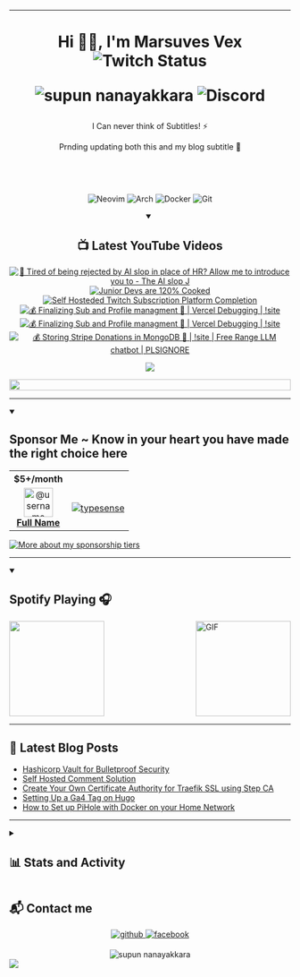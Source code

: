 <!---
MarsuvesVex/MarsuvesVex is a ✨ special ✨ repository because its `README.md` (this file) appears on your GitHub profile.
You can click the Preview link to take a look at your changes.
--->

---

<h1 align="center"> Hi 👋🏻, I'm Marsuves Vex
<img alt="Twitch Status" src="https://img.shields.io/twitch/status/marsuvesvex?style=social&logo=twitch&logoColor=%236319e5&label=MarsuvesVex&labelColor=black&color=%236319e5&cacheSeconds=3600&link=https%3A%2F%2Fwww.twitch.tv%2Fmarsuvesvex">
<br>
<p align="center">
<img src="https://komarev.com/ghpvc/?username=MarsuvesVex&label=Profile%20views&color=6319e5&style=flat" alt="supun nanayakkara" />
<img alt="Discord" src="https://img.shields.io/discord/1308772125120794654?style=social&logo=discord&logoColor=6319e5&labelColor=000&color=61ffca">
<!--  <img alt="Profile followers" src="https://img.shields.io/github/followers/supuna97"> -->
</p>

<!--
DenverCoder1 Icons
<!-- Social icons section
<p align="center">
  <a href="https://www.youtube.com/c/DevProTips"><img width="32px" alt="Youtube" title="Youtube" src="https://i.imgur.com/qiXu7b2.png"/></a>
  &#8287;&#8287;&#8287;&#8287;&#8287;
  <a href="https://www.linkedin.com/in/jonah-lawrence/"><img width="32px" alt="LinkedIn" title="LinkedIn" src="https://i.imgur.com/yRpa1dQ.png"/></a>
  &#8287;&#8287;&#8287;&#8287;&#8287;
  <a href="https://twitter.com/DenverCoder1"><img width="32px" alt="Twitter" title="Twitter" src="https://i.imgur.com/AixJgnm.png"/></a>
  &#8287;&#8287;&#8287;&#8287;&#8287;
  <a href="https://discord.gg/fPrdqh3Zfu" alt="Discord" title="Dev Pro Tips Discord Server"><img width="32px" src="https://i.imgur.com/OViZO8J.png"/></a>
  &#8287;&#8287;&#8287;&#8287;&#8287;
  <a href="https://dev.to/denvercoder1"><img width="32px" alt="Dev.to" title="DenverCoder1 Dev.to" src="https://i.imgur.com/mVm29vK.png"></a>
  &#8287;&#8287;&#8287;&#8287;&#8287;
  <a href="https://ko-fi.com/jlawrence"><img width="32px" alt="Ko-fi" title="Buy me a coffee" src="https://i.imgur.com/PpLeD3K.png"/></a>
<!--   &#8287;&#8287;&#8287;&#8287;&#8287;
  <a href="http://eyl327.mywebcommunity.org/promos/"><img width="32px" alt="Free Stuff" title="Free gifts for you" src="https://i.imgur.com/0uVwkoZ.png"/></a> -->
<!-- Social badges section -->
<!-- Badges with custom icons - https://github.com/DenverCoder1/custom-icon-badges -->
<!-- View counter - https://github.com/DenverCoder1/Simple-View-Counter
<p align="center">
  <a href="https://www.youtube.com/c/DevProTips?sub_confirmation=1">
    <img alt="youtube subscribers" title="Subscribe to my YouTube channel" src="https://freshidea.com/jonah/app/youtube-stats-badges/subscribers-badge.php"/></a>
  <a href="https://www.youtube.com/c/DevProTips">
    <img alt="youtube views" title="YouTube views" src="https://freshidea.com/jonah/app/youtube-stats-badges/view-count-badge.php"/></a>
  <a href="https://github.com/DenverCoder1?tab=repositories&sort=stargazers">
    <img alt="total stars" title="Total stars on GitHub" src="https://custom-icon-badges.demolab.com/github/stars/DenverCoder1?color=55960c&style=for-the-badge&labelColor=488207&logo=star"/></a>
  <a href="https://github.com/DenverCoder1?tab=followers">
    <img alt="followers" title="Follow me on Github" src="https://custom-icon-badges.demolab.com/github/followers/DenverCoder1?color=236ad3&labelColor=1155ba&style=for-the-badge&logo=person-add&label=Follow&logoColor=white"/></a>
  <a href="https://github.com/DenverCoder1/Simple-View-Counter">
    <img alt="views" title="GitHub profile views" src="https://freshidea.com/jonah/app/DenverCoder1-profile-views"/></a>
</p>



<!---
[![Twitch](https://img.shields.io/badge/Twitch-%239146FF.svg?logo=Twitch&logoColor=white)](#)
[![Youtube](https://img.shields.io/badge/Youtube-%239146FF.svg?logo=Youtube&logoColor=white)](#)
--->


</h1>
<p align="center">I Can never think of Subtitles! ⚡</p>
<p align="center">Prnding updating both this and my blog subtitle 🚀</p>


<p align="center">
 <a href="https://marsuvesvex.xyz/donate" target="_blank"><img alt="" src="https://img.shields.io/badge/kawfee-61ffca?style=for-the-badge&logo=buy-me-a-coffee&logoColor=000" style="vertical-align:center" /></a>
 <a href="https://www.twitch.tv/marsuvesvex?sub_confirmation=1" target="_blank"><img alt="" src="https://img.shields.io/badge/Youtube-000?logo=youtube&logoColor=6319e5&style=for-the-badge" style="vertical-align:center" /></a>
<a href="https://twitter.com/" target="_blank"><img alt="" src="https://img.shields.io/badge/Twitter-000?logo=Twitter&logoColor=6319e5&style=for-the-badge" style="vertical-align:center" /></a>
<a href="https://instagram.com/" target="_blank"><img alt="" src="https://img.shields.io/badge/Instagram-000?style=for-the-badge&logo=Instagram&logoColor=6319e5" style="vertical-align:center" /></a></p>

<!-- # 💫 About Me:

🔭 I’m currently working on<br>👯 I’m looking to collaborate on<br>🤝 I’m looking for help with<br>🌱 I’m currently learning<br>💬 Ask me about<br>⚡ Fun fact -->

<div align=center>
<br/>
<!-- 110f18 -->

![Neovim](https://img.shields.io/badge/NeoVim-%23000.svg?&style=for-the-badge&logo=neovim&logoColor=61ffca&textColor=110f18)
![Arch](https://img.shields.io/badge/Arch%20Linux-000?logo=arch-linux&logoColor=61ffca&style=for-the-badge)
![Docker](https://img.shields.io/badge/docker-%23000.svg?style=for-the-badge&logo=docker&logoColor=61ffca)
![Git](https://img.shields.io/badge/git-%23000.svg?style=for-the-badge&logo=git&logoColor=61ffca)

</div>


<!--

![](https://github-readme-streak-stats.herokuapp.com/?user=hamishfleming&currStreakNum=61ffca&hide_border=false&border=8464c6&background=000&sideLabels=adbac7&stroke=adbac7&ring=6319e5&fire=61ffca&sideNums=61ffca&currStreakLabel=61ffca&dates=6319e5)<br/>

![](https://github-readme-stats.vercel.app/api?username=hamishFleming&show_icons=true&include_all_commits=true&count_private=true&title_color=61ffca&text_color=adbac7&icon_color=6319e5&border_color=8464c6&bg_color=000)<br/>

 ![](https://github-readme-stats.vercel.app/api/top-langs/?username=hamishfleming&t&show_icons=true&include_all_commits=true&count_private=true&title_color=61ffca&text_color=adbac7&icon_color=6319e5&border_color=8464c6&bg_color=110f18&layout=compact)



[![Youtube](https://novatorem-git-main-marsuvesvexs-projects.vercel.app/youtube/recent-videos/UCsBjURrPoezykLs9EqgamOA)
[![Youtube](https://localhost:5000/youtube/recent-videos/UCsBjURrPoezykLs9EqgamOA)]
![this]([http://0.0.0.0:5100/youtube/recent-videos/UCQeRaTukNYft1_6AZPACnog?rendered=true](http://0.0.0.0:5100/youtube/recent-videos/UCQeRaTukNYft1_6AZPACnog?rendered=true))



-->



<!--
<br/>
<br/>

<table>
<tr>

<th><h3 align=center>🚧 What I'm Currently Working On</h3></th>
<th><h3 align=center>🎧 What I'm Currently Listening To:</h3></th>
</tr>
<tr>
<td><img src="https://github-readme-stats.vercel.app/api/pin/?username=HamishFleming&repo=AWS-CloudFormation-Templates&show_owner=true&title_color=61ffca&text_color=adbac7&icon_color=6319e5&border_color=8464c6&bg_color=000" align="center" height="90" ></td>
<td><img src="https://spotify-github-profile.kittinanx.com/api/view?uid=31hjqbmtekify3cpkryz7lvzjanu&cover_image=true&theme=novatorem&show_offline=false&background_color=000&bar_color=630fb8" align="center" height="90" ></td>
</tr></table>
-->



<div align=center>
<details open>
  <summary><h2>📺 Latest YouTube Videos</h2></summary>

  <!-- YouTube Cards - https://github.com/DenverCoder1/github-readme-youtube-cards -->

  <!-- prettier-ignore-start -->
<!-- BEGIN YOUTUBE-CARDS -->
[![🚀 Tired of being rejected by AI slop in place of HR? Allow me to introduce you to - The AI slop J](https://ytcards.demolab.com/?id=hVp4vejWEbQ&title=%F0%9F%9A%80+Tired+of+being+rejected+by+AI+slop+in+place+of+HR%3F+Allow+me+to+introduce+you+to+-+The+AI+slop+J&lang=en&timestamp=1742490406&background_color=%230d1117&title_color=%23ffffff&stats_color=%23dedede&max_title_lines=1&width=250&border_radius=5 "🚀 Tired of being rejected by AI slop in place of HR? Allow me to introduce you to - The AI slop J")](https://www.youtube.com/watch?v=hVp4vejWEbQ)
[![Junior Devs are 120% Cooked](https://ytcards.demolab.com/?id=msEZxjYYc7U&title=Junior+Devs+are+120%25+Cooked&lang=en&timestamp=1741124434&background_color=%230d1117&title_color=%23ffffff&stats_color=%23dedede&max_title_lines=1&width=250&border_radius=5 "Junior Devs are 120% Cooked")](https://www.youtube.com/watch?v=msEZxjYYc7U)
[![Self Hosteded Twitch Subscription Platform Completion](https://ytcards.demolab.com/?id=c9TeXMcGnsE&title=Self+Hosteded+Twitch+Subscription+Platform+Completion&lang=en&timestamp=1741092756&background_color=%230d1117&title_color=%23ffffff&stats_color=%23dedede&max_title_lines=1&width=250&border_radius=5 "Self Hosteded Twitch Subscription Platform Completion")](https://www.youtube.com/watch?v=c9TeXMcGnsE)
[![💰 Finalizing Sub and Profile managment 🚀 | Vercel Debugging | !site](https://ytcards.demolab.com/?id=ptk8xU0knLU&title=%F0%9F%92%B0+Finalizing+Sub+and+Profile+managment+%F0%9F%9A%80+%7C+Vercel+Debugging+%7C+%21site&lang=en&timestamp=1741088491&background_color=%230d1117&title_color=%23ffffff&stats_color=%23dedede&max_title_lines=1&width=250&border_radius=5 "💰 Finalizing Sub and Profile managment 🚀 | Vercel Debugging | !site")](https://www.youtube.com/watch?v=ptk8xU0knLU)
[![💰 Finalizing Sub and Profile managment 🚀 | Vercel Debugging | !site](https://ytcards.demolab.com/?id=OwiZgcA47e8&title=%F0%9F%92%B0+Finalizing+Sub+and+Profile+managment+%F0%9F%9A%80+%7C+Vercel+Debugging+%7C+%21site&lang=en&timestamp=1740892350&background_color=%230d1117&title_color=%23ffffff&stats_color=%23dedede&max_title_lines=1&width=250&border_radius=5 "💰 Finalizing Sub and Profile managment 🚀 | Vercel Debugging | !site")](https://www.youtube.com/watch?v=OwiZgcA47e8)
[![💰 Storing Stripe Donations in MongoDB 🚀 | !site | Free Range LLM chatbot | PLSIGNORE](https://ytcards.demolab.com/?id=EQVABlhDNOY&title=%F0%9F%92%B0+Storing+Stripe+Donations+in+MongoDB+%F0%9F%9A%80+%7C+%21site+%7C+Free+Range+LLM+chatbot+%7C+PLSIGNORE&lang=en&timestamp=1740892349&background_color=%230d1117&title_color=%23ffffff&stats_color=%23dedede&max_title_lines=1&width=250&border_radius=5 "💰 Storing Stripe Donations in MongoDB 🚀 | !site | Free Range LLM chatbot | PLSIGNORE")](https://www.youtube.com/watch?v=EQVABlhDNOY)
<!-- END YOUTUBE-CARDS -->
  <!-- prettier-ignore-end -->

  <a href="https://www.youtube.com/@MarsuvesVex?sub_confirmation=1"><img src="https://img.shields.io/badge/youtube-e00101.svg?style=for-the-badge&logo=youtube&logoColor=fffffflogo=video"/></a>
</details>

<img src="https://i.imgur.com/dBaSKWF.gif" height="20" width="100%">
</div>
<!-- </div> -->
<hr>
<details open>
  <!-- <summary><h2>🌠 Top Sponsors</h2></summary> -->
  <summary><h2>
  Sponsor Me ~ Know in your heart you have made the right choice here
  </h2></summary>

  <table>
    <tr>
      <th>$5+/month</th>
    </tr>
    <tr>
      <td>
	<div align="center">
	  <a href="https://github.com/username"><img src="https://github.com/username" alt="@username" width="52" /></a>
	  <br />
	  <a align="center" href="https://github.com/username"><b>Full Name</b></a>
	</b>
      </td>
      <!-- $5+/month -->
      <td>
        <a href="https://github.com/typesense"><img src="https://custom-icon-badges.demolab.com/badge/-typesense-D90368?style=for-the-badge&logo=mention" alt="typesense" /></a>
      </td>
    </tr>
  </table>

  <a href="https://github.com/sponsors/MarsuvesVex/"><img alt="More about my sponsorship tiers" title="Sponsorship Tiers" src="https://custom-icon-badges.demolab.com/badge/-More%20About%20My%20Sponsorship%20Tiers-1F222E?style=for-the-badge&logoColor=white&logo=link-external"/></a>
</details>


---
<details open>
  <summary><h2>Spotify Playing 🎧</h2></summary>

<img align="right" alt="GIF" height="170px" src="https://media.giphy.com/media/J5B1Y8QZnzXXbLQIBu/giphy.gif" />

<img src="https://spotify-github-profile.kittinanx.com/api/view?uid=31hjqbmtekify3cpkryz7lvzjanu&cover_image=true&theme=novatorem&show_offline=true&background_color=000&bar_color=630fb8" align="center" height="170" >
</details>

<!--
[![Spotify](https://novatorem.bgstatic.vercel.app/api/spotify)](https://open.spotify.com/user/31hjqbmtekify3cpkryz7lvzjanu)

[![Spotify](https://novatorem-git-main-marsuvesvexs-projects.vercel.app/api/spotify)](https://open.spotify.com/user/31hjqbmtekify3cpkryz7lvzjanu)
-->
---



  <!-- <summary> -->
  <h2>📝 Latest Blog Posts</h2>
  <!-- </summary> -->

<!-- BLOG-POST-LIST:START -->
- [Hashicorp Vault for Bulletproof Security](https://blog.hamish-fleming.com/2023/07/hashicorp-vault-for-bulletproof-security/)
- [Self Hosted Comment Solution](https://blog.hamish-fleming.com/2023/06/self-hosted-comment-solution/)
- [Create Your Own Certificate Authority for Traefik SSL using Step CA](https://blog.hamish-fleming.com/2023/01/create-your-own-certificate-authority-for-traefik-ssl-using-step-ca/)
- [Setting Up a Ga4 Tag on Hugo](https://blog.hamish-fleming.com/2022/12/setting-up-a-ga4-tag-on-hugo/)
- [How to Set up PiHole with Docker on your Home Network](https://blog.hamish-fleming.com/2022/08/how-to-set-up-pihole-with-docker-on-your-home-network/)
<!-- BLOG-POST-LIST:END -->

<!-- <details open>
  <summary>
  <h1>📈 My Weekly Development Breakdown</h1>
  </summary>
  <p> -->

<!--START_SECTION:waka-->

<!-- ```text
No Activity tracked this Week
``` -->

<!--END_SECTION:waka-->
<!--
  </p>
</details> -->

<!--
<details open>
  <summary>
  <h1>📚 Latest Medium Posts</h1>
  </summary>
  <p> -->

<!-- MEDIUM:START -->

<!-- - [How to use the .NET Core CLI to create a new solution](https://medium.com/@hamishfleming/how-to-use-the-net-core-cli-to-create-a-new-solution-4f9a9e8d7b0d)
- [How to use the .NET Core CLI to create a new solution](https://medium.com)

    </p>
  </details> -->
<!-- ![](https://pagespeed-insights.herokuapp.com?url=blog.hamish-fleming.com) -->

<!-- --- -->

---


<details>
  <summary><h2>📊 Stats and Activity</h2></summary>

  <h3 align="left">Activity:</h3>

![Supuna97's Graph](https://github-readme-activity-graph.vercel.app/graph?username=MarsuvesVex&custom_title=MarsuvesVex's%20GitHub%20Activity%20Graph&bg_color=0D1117&color=7F3FBF&line=7F3FBF&point=7F3FBF&area_color=FFFFFF&title_color=FFFFFF&area=true)

  <h3>🔥 Streak Stats</h3>

  <p>

![](https://github-readme-streak-stats.herokuapp.com/?user=hamishfleming&currStreakNum=61ffca&hide_border=false&border=8464c6&background=000&sideLabels=adbac7&stroke=adbac7&ring=6319e5&fire=61ffca&sideNums=61ffca&currStreakLabel=61ffca&dates=6319e5)
<br/>
    <a href="https://github.com/DenverCoder1/github-readme-streak-stats">
      <img title="🔥 Get streak stats for your profile at git.io/streak-stats" alt="DenverCoder1's streak" src="https://github-readme-streak-stats-9m8ugfa77-denvercoder1.vercel.app/?user=DenverCoder1&theme=monokai-metallian&hide_border=true"/>
    </a>
    <p>🔥 Get streak stats for your profile at <a href="https://git.io/streak-stats">git.io/streak-stats</a></p>
  </p>

  <h3>💻 GitHub Profile Stats</h3>

![](https://github-readme-stats.vercel.app/api?username=hamishFleming&show_icons=true&include_all_commits=true&count_private=true&title_color=61ffca&text_color=adbac7&icon_color=6319e5&border_color=8464c6&bg_color=000)

<br/>

 ![](https://github-readme-stats.vercel.app/api/top-langs/?username=hamishfleming&t&show_icons=true&include_all_commits=true&count_private=true&title_color=61ffca&text_color=adbac7&icon_color=6319e5&border_color=8464c6&bg_color=110f18&layout=compact)

</details>


## 📬 Contact me

<p align=center>
    <a href="https://github.com/hungpham3112" target="_blank">
        <img src="https://raw.githubusercontent.com/hungpham3112/hungpham3112/main/assets/github.svg" alt=github style="margin-bottom: 5px;" />
    </a>
    <a href="https://www.facebook.com/phamhung311202" target="_blank">
        <img src="https://raw.githubusercontent.com/hungpham3112/hungpham3112/main/assets/facebook.svg" alt=facebook style="margin-bottom: 5px;" />
    </a>
</p>
<div class='container' align=center>
<img src="https://komarev.com/ghpvc/?username=MarsuvesVex&label=Profile%20views&color=6319e5&style=flat" alt="supun nanayakkara" />
</div>


<img src="https://user-images.githubusercontent.com/73097560/115834477-dbab4500-a447-11eb-908a-139a6edaec5c.gif" />
